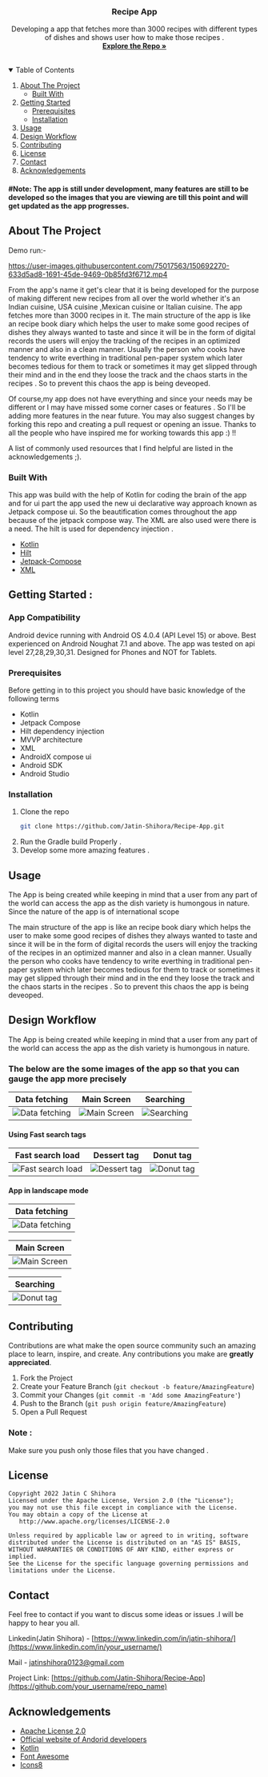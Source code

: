 <!-- PROJECT LOGO -->
<br />
<p align="center">
  <a href="https://github.com/Jatin-Shihora/Recipe-App">
  </a>

  <h3 align="center">Recipe App</h3>

  <p align="center">
    Developing a app that fetches more than 3000 recipes with different types of dishes and shows user how to make those recipes . 
    <br />
    <a href="https://github.com/Jatin-Shihora/Recipe-App"><strong>Explore the Repo »</strong></a>
    <br />
    <br />
  </p>
</p>

<!-- TABLE OF CONTENTS -->
<details open="open">
  <summary>Table of Contents</summary>
  <ol>
    <li>
      <a href="#about-the-project">About The Project</a>
      <ul>
        <li><a href="#built-with">Built With</a></li>
      </ul>
    </li>
    <li>
      <a href="#getting-started">Getting Started</a>
      <ul>
        <li><a href="#prerequisites">Prerequisites</a></li>
        <li><a href="#installation">Installation</a></li>
      </ul>
    </li>
    <li><a href="#usage">Usage</a></li>
    <li><a href="#design workflow">Design Workflow</a></li>
    <li><a href="#contributing">Contributing</a></li>
    <li><a href="#license">License</a></li>
    <li><a href="#contact">Contact</a></li>
    <li><a href="#acknowledgements">Acknowledgements</a></li>
  </ol>
</details>

#### #Note: The app is still under development, many features are still to be developed so the images that you are viewing are till this point and will get updated as the app progresses.

<!-- ABOUT THE PROJECT -->

## About The Project

Demo run:-

https://user-images.githubusercontent.com/75017563/150692270-633d5ad8-1691-45de-9469-0b85fd3f6712.mp4

From the app's name it get's clear that it is being developed for the purpose of making different new recipes from all over the world whether it's an Indian cuisine, USA cuisine ,Mexican cuisine or Italian cuisine. The app fetches more than 3000 recipes in it. The main structure of the app is like an recipe book diary which helps the user to make some good recipes of dishes they always wanted to taste and since it will be in the form of digital records the users will enjoy the tracking of the recipes in an optimized manner and also in a clean manner. Usually the person who cooks have tendency to write everthing in traditional pen-paper system which later becomes tedious for them to track or sometimes it may get slipped through their mind and in the end they loose the track and the chaos starts in the recipes . So to prevent this chaos the app is being deveoped.

Of course,my app does not have everything and since your needs may be different or I may have missed some corner cases or features . So I'll be adding more features in the near future. You may also suggest changes by forking this repo and creating a pull request or opening an issue. Thanks to all the people who have inspired me for working towards this app :) !!

A list of commonly used resources that I find helpful are listed in the acknowledgements ;).

### Built With

This app was build with the help of Kotlin for coding the brain of the app and for ui part the app used the new ui declarative way approach known as Jetpack compose ui.
So the beautification comes throughout the app because of the jetpack compose way. The XML are also used were there is a need. The hilt is used for dependency injection .

- [Kotlin](https://kotlinlang.org/docs/android-overview.html)
- [Hilt](https://developer.android.com/training/dependency-injection/hilt-android)
- [Jetpack-Compose](https://developer.android.com/jetpack/compose/documentation)
- [XML](https://developer.mozilla.org/en-US/docs/Web/XML/XML_introduction)

<!-- GETTING STARTED -->

## Getting Started :

### App Compatibility

Android device running with Android OS 4.0.4 (API Level 15) or above. Best experienced on Android Noughat 7.1 and above. The app was tested on api level 27,28,29,30,31. Designed for Phones and NOT for Tablets.

### Prerequisites

Before getting in to this project you should have basic knowledge of the following terms

- Kotlin
- Jetpack Compose
- Hilt dependency injection
- MVVP architecture
- XML
- AndroidX compose ui
- Android SDK
- Android Studio

### Installation

1. Clone the repo
   ```sh
   git clone https://github.com/Jatin-Shihora/Recipe-App.git
   ```
2. Run the Gradle build Properly .
3. Develop some more amazing features .

<!-- USAGE EXAMPLES -->

## Usage

The App is being created while keeping in mind that a user from any part of the world can access the app as the dish variety is humongous in nature. Since the nature of the app is of international scope

The main structure of the app is like an recipe book diary which helps the user to make some good recipes of dishes they always wanted to taste and since it will be in the form of digital records the users will enjoy the tracking of the recipes in an optimized manner and also in a clean manner. Usually the person who cooks have tendency to write everthing in traditional pen-paper system which later becomes tedious for them to track or sometimes it may get slipped through their mind and in the end they loose the track and the chaos starts in the recipes . So to prevent this chaos the app is being deveoped.

<!-- Design Workflow -->

## Design Workflow

The App is being created while keeping in mind that a user from any part of the world can access the app as the dish variety is humongous in nature.

### The below are the some images of the app so that you can gauge the app more precisely

| Data fetching                                                                                                  | Main Screen                                                                                                                  | Searching                                                                                            |
| -------------------------------------------------------------------------------------------------------------- | ---------------------------------------------------------------------------------------------------------------------------- | ---------------------------------------------------------------------------------------------------- |
| ![Data fetching](https://github.com/Jatin-Shihora/Recipe-App/blob/main/Recipe%20App%20Images/First%20load.png) | ![Main Screen](https://github.com/Jatin-Shihora/Recipe-App/blob/main/Recipe%20App%20Images/Main%20screen%20with%20chips.png) | ![Searching](https://github.com/Jatin-Shihora/Recipe-App/blob/main/Recipe%20App%20Images/typing.png) |

#### Using Fast search tags

| Fast search load                                                                                                           | Dessert tag                                                                                                    | Donut tag                                                                                                  |
| -------------------------------------------------------------------------------------------------------------------------- | -------------------------------------------------------------------------------------------------------------- | ---------------------------------------------------------------------------------------------------------- |
| ![Fast search load](https://github.com/Jatin-Shihora/Recipe-App/blob/main/Recipe%20App%20Images/Dessert%20chip%20load.png) | ![Dessert tag](https://github.com/Jatin-Shihora/Recipe-App/blob/main/Recipe%20App%20Images/Dessert%20chip.png) | ![Donut tag](https://github.com/Jatin-Shihora/Recipe-App/blob/main/Recipe%20App%20Images/Donut%20chip.png) |

#### App in landscape mode

| Data fetching                                                                                                    |
| ---------------------------------------------------------------------------------------------------------------- |
| ![Data fetching](https://github.com/Jatin-Shihora/Recipe-App/blob/main/Recipe%20App%20Images/Landscape_load.png) |

| Main Screen                                                                                                    |
| -------------------------------------------------------------------------------------------------------------- |
| ![Main Screen](https://github.com/Jatin-Shihora/Recipe-App/blob/main/Recipe%20App%20Images/Landscape_Main.png) |

| Searching                                                                                                         |
| ----------------------------------------------------------------------------------------------------------------- |
| ![Donut tag](https://github.com/Jatin-Shihora/Recipe-App/blob/main/Recipe%20App%20Images/Landscap_donut_chip.png) |

<!-- CONTRIBUTING -->

## Contributing

Contributions are what make the open source community such an amazing place to learn, inspire, and create. Any contributions you make are **greatly appreciated**.

1. Fork the Project
2. Create your Feature Branch (`git checkout -b feature/AmazingFeature`)
3. Commit your Changes (`git commit -m 'Add some AmazingFeature'`)
4. Push to the Branch (`git push origin feature/AmazingFeature`)
5. Open a Pull Request

### **Note** :

Make sure you push only those files that you have changed .

<!-- LICENSE -->

## License

```
Copyright 2022 Jatin C Shihora
Licensed under the Apache License, Version 2.0 (the "License");
you may not use this file except in compliance with the License.
You may obtain a copy of the License at
   http://www.apache.org/licenses/LICENSE-2.0

Unless required by applicable law or agreed to in writing, software
distributed under the License is distributed on an "AS IS" BASIS,
WITHOUT WARRANTIES OR CONDITIONS OF ANY KIND, either express or implied.
See the License for the specific language governing permissions and
limitations under the License.
```

<!-- CONTACT -->

## Contact

Feel free to contact if you want to discus some ideas or issues .I will be happy to hear you all.

Linkedin(Jatin Shihora) - [https://www.linkedin.com/in/jatin-shihora/](https://www.linkedin.com/in/your_username/)

Mail - jatinshihora0123@gmail.com

Project Link: [https://github.com/Jatin-Shihora/Recipe-App](https://github.com/your_username/repo_name)

<!-- ACKNOWLEDGEMENTS -->

## Acknowledgements

- [ Apache License 2.0](http://www.apache.org/licenses/)
- [Official website of Andorid developers](https://developer.android.com/)
- [Kotlin](https://kotlinlang.org/docs/android-overview.html)
- [Font Awesome](https://fontawesome.com)
- [Icons8](https://icons8.com/)

<!-- MARKDOWN LINKS & IMAGES -->
<!-- https://www.markdownguide.org/basic-syntax/#reference-style-links -->
